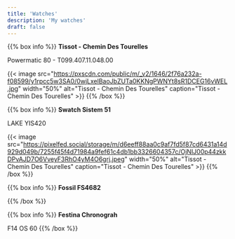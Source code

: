 ```yaml
---
title: 'Watches'
description: 'My watches'
draft: false
---
```


{{% box info %}}
**Tissot - Chemin Des Tourelles**

Powermatic 80 - T099.407.11.048.00

{{< image src="https://pxscdn.com/public/m/_v2/1646/2f76a232a-f08599/y1rpcc5w3SA0/0wjLxelBaoJbZUTa0KKNgPWNYt8sR1DCEG16vWEL.jpg"
    width="50%"
    alt="Tissot - Chemin Des Tourelles"
    caption="Tissot - Chemin Des Tourelles" >}}
{{% /box %}}

{{% box info %}}
**Swatch Sistem 51**

LAKE YIS420  

{{< image src="https://pixelfed.social/storage/m/d6eeff88aa0c9af7fd5f87cd6431a14d929d049b/7255f45f4d71984a9fef61c4db1bb3326604357c/OjNIJ00p44zkkDPvAJD7O6VveyF3RhO4yM4O6grj.jpeg"
    width="50%"
    alt="Tissot - Chemin Des Tourelles"
    caption="Tissot - Chemin Des Tourelles" >}}
{{% /box %}}

{{% box info %}}
**Fossil FS4682**


{{% /box %}}


{{% box info %}}
**Festina Chronograh**  


F14 OS 60
{{% /box %}}
